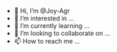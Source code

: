 - 👋 Hi, I’m @Joy-Agr
- 👀 I’m interested in ...
- 🌱 I’m currently learning ...
- 💞️ I’m looking to collaborate on ...
- 📫 How to reach me ...

<!---
Joy-Agr/Joy-Agr is a ✨ special ✨ repository because its `README.md` (this file) appears on your GitHub profile.
You can click the Preview link to take a look at your changes.
--->
